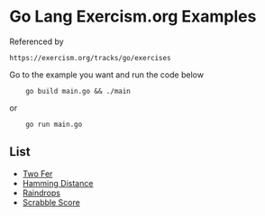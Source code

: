 # Go Lang Exercism.org Examples

Referenced by

    https://exercism.org/tracks/go/exercises

Go to the example you want and run the code below
```
    go build main.go && ./main
```
or
```
    go run main.go
```

## List
- [Two Fer](https://github.com/ozerozdas/golang-learning/tree/main/Exercism.org/TwoFer)
- [Hamming Distance](https://github.com/ozerozdas/golang-learning/tree/main/Exercism.org/Hamming)
- [Raindrops](https://github.com/ozerozdas/golang-learning/tree/main/Exercism.org/Raindrops)
- [Scrabble Score](https://github.com/ozerozdas/golang-learning/tree/main/Exercism.org/ScrabbleScore)